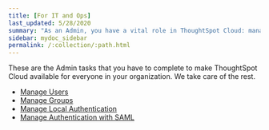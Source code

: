 ```yaml
---
title: [For IT and Ops]
last_updated: 5/28/2020
summary: "As an Admin, you have a vital role in ThoughtSpot Cloud: managing user and group access, local authentication, and integration with LDAP."
sidebar: mydoc_sidebar
permalink: /:collection/:path.html
---
```


These are the Admin tasks that you have to complete to make ThoughtSpot Cloud available for everyone in your organization. We take care of the rest.

<ul>
<li><a href="users.html">Manage Users</a></li>
<li><a href="groups.html">Manage Groups</a></li>
<li><a href="authentication-local.html">Manage Local Authentication</a></li>
<li><a href="authentication-integration.html">Manage Authentication with SAML</a></li>
</ul>

